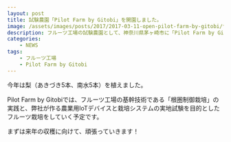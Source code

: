 ```yaml
---
layout: post
title: 試験農園「Pilot Farm by Gitobi」を開園しました。
image: /assets/images/posts/2017/2017-03-11-open-pilot-farm-by-gitobi/farm.jpg
description: フルーツ工場の試験農園として、神奈川県茅ヶ崎市に「Pilot Farm by Gitobi」を開園しました。
categories:
    - NEWS
tags:
    - フルーツ工場
    - Pilot Farm by Gitobi
---
```


今年は梨（あきづき5本、南水5本）を植えました。

Pilot Farm by Gitobiでは、フルーツ工場の基幹技術である「根圏制御栽培」の実践と、弊社が作る農業用IoTデバイスと栽培システムの実地試験を目的としたフルーツ栽培をしていく予定です。

まずは来年の収穫に向けて、頑張っていきます！
